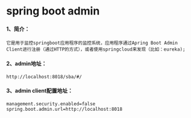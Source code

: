 # spring boot admin
#### 1、简介：
    它是用于监控springboot应用程序的监控系统，应用程序通过Apring Boot Admin Client进行注册（通过HTTP的方式），或者使用springcloud来发现（比如：eureka);
#### 2、admin地址：
    http://localhost:8018/sba/#/
#### 3、admin client配置地址：
    management.security.enabled=false
    spring.boot.admin.url=http://localhost:8018